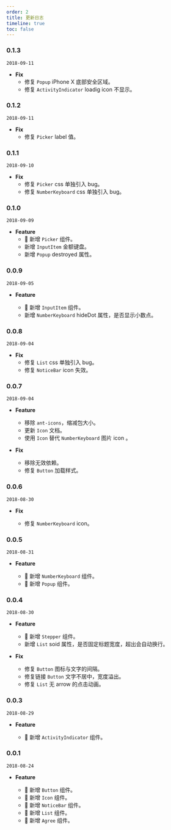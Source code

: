 ```yaml
---
order: 2
title: 更新日志
timeline: true
toc: false
---
```


### 0.1.3

`2018-09-11`

- **Fix**
  - 修复 `Popup` iPhone X 底部安全区域。
  - 修复 `ActivityIndicator` loadig icon 不显示。

### 0.1.2

`2018-09-11`

- **Fix**
  - 修复 `Picker` label 值。

### 0.1.1

`2018-09-10`

- **Fix**
  - 修复 `Picker` css 单独引入 bug。
  - 修复 `NumberKeyboard` css 单独引入 bug。

### 0.1.0

`2018-09-09`

- **Feature**
  - 🌟 新增 `Picker` 组件。
  - 新增 `InputItem` 金额键盘。
  - 新增 `Popup` destroyed 属性。

### 0.0.9

`2018-09-05`

- **Feature**

  - 🌟 新增 `InputItem` 组件。
  - 新增 `NumberKeyboard` hideDot 属性，是否显示小数点。

### 0.0.8

`2018-09-04`

- **Fix**
  - 修复 `List` css 单独引入 bug。
  - 修复 `NoticeBar` icon 失效。

### 0.0.7

`2018-09-04`

- **Feature**

  - 移除 `ant-icons`，缩减包大小。
  - 更新 `Icon` 文档。
  - 使用 `Icon` 替代 `NumberKeyboard` 图片 icon 。

- **Fix**

  - 移除无效依赖。
  - 修复 `Button` 加载样式。

### 0.0.6

`2018-08-30`

- **Fix**

  - 修复 `NumberKeyboard` icon。

### 0.0.5

`2018-08-31`

- **Feature**

  - 🌟 新增 `NumberKeyboard` 组件。
  - 🌟 新增 `Popup` 组件。

### 0.0.4

`2018-08-30`

- **Feature**

  - 🌟 新增 `Stepper` 组件。
  - 新增 `List` soid 属性，是否固定标题宽度，超出会自动换行。

- **Fix**

  - 修复 `Button` 图标与文字的间隔。
  - 修复链接 `Button` 文字不居中，宽度溢出。
  - 修复 `List` 无 arrow 的点击动画。

### 0.0.3

`2018-08-29`

- **Feature**

  - 🌟 新增 `ActivityIndicator` 组件。

### 0.0.1

`2018-08-24`

- **Feature**

  - 🌟 新增 `Button` 组件。
  - 🌟 新增 `Icon` 组件。
  - 🌟 新增 `NoticeBar` 组件。
  - 🌟 新增 `List` 组件。
  - 🌟 新增 `Agree` 组件。
